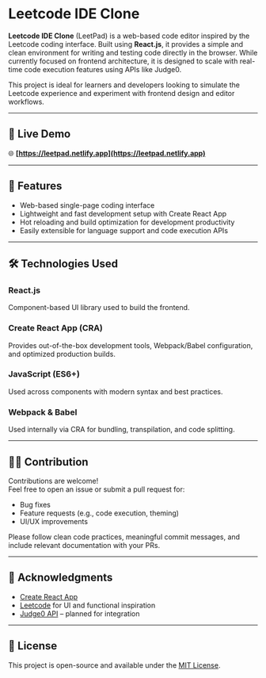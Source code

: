 # Leetcode IDE Clone

**Leetcode IDE Clone** (LeetPad) is a web-based code editor inspired by the Leetcode coding interface. Built using **React.js**, it provides a simple and clean environment for writing and testing code directly in the browser. While currently focused on frontend architecture, it is designed to scale with real-time code execution features using APIs like Judge0.

This project is ideal for learners and developers looking to simulate the Leetcode experience and experiment with frontend design and editor workflows.

---

## 🔗 Live Demo

🌐 **[https://leetpad.netlify.app](https://leetpad.netlify.app)**

---

## 🚀 Features

- Web-based single-page coding interface
- Lightweight and fast development setup with Create React App
- Hot reloading and build optimization for development productivity
- Easily extensible for language support and code execution APIs

---

## 🛠️ Technologies Used

### React.js  
Component-based UI library used to build the frontend.

### Create React App (CRA)  
Provides out-of-the-box development tools, Webpack/Babel configuration, and optimized production builds.

### JavaScript (ES6+)  
Used across components with modern syntax and best practices.

### Webpack & Babel  
Used internally via CRA for bundling, transpilation, and code splitting.

---

## 🧑‍💻 Contribution

Contributions are welcome!  
Feel free to open an issue or submit a pull request for:

- Bug fixes
- Feature requests (e.g., code execution, theming)
- UI/UX improvements

Please follow clean code practices, meaningful commit messages, and include relevant documentation with your PRs.

---

## 🙏 Acknowledgments

- [Create React App](https://create-react-app.dev/)
- [Leetcode](https://leetcode.com/) for UI and functional inspiration
- [Judge0 API](https://rapidapi.com/judge0-official/api/judge0-ce) – planned for integration

---

## 📝 License

This project is open-source and available under the [MIT License](LICENSE).
